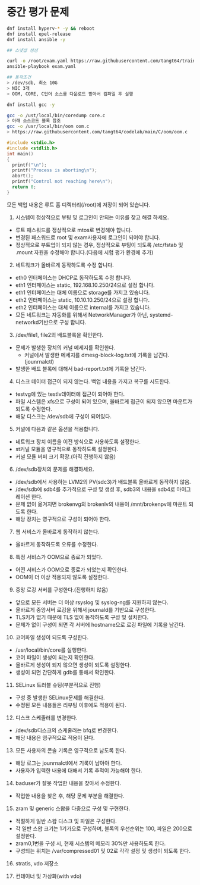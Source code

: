 # 중간 평가 문제

```bash
dnf install hyperv-* -y && reboot
dnf install epel-release 
dnf install ansible -y

## 스냇샵 생성

curl -o /root/exam.yaml https://raw.githubusercontent.com/tangt64/training_memos/main/government-training/FZ/mtos-exam.yaml
ansible-playbook exam.yaml

## 동작조건
> /dev/sdb, 최소 10G
> NIC 3개
> OOM, CORE, C언어 소스를 다운로드 받아서 컴파일 후 실행

dnf install gcc -y

gcc -o /ust/local/bin/coredump core.c 
> 아래 소스코드 블록 참조
gcc -o /usr/local/bin/oom oom.c
> https://raw.githubusercontent.com/tangt64/codelab/main/C/oom/oom.c
```

```c
#include <stdio.h>
#include <stdlib.h>
int main()
{
  printf("\n");
  printf("Process is aborting\n");
  abort();
  printf("Control not reaching here\n");
  return 0;
}

```

모든 백업 내용은 루트 홈 디렉터리(/root)에 저장이 되어 있습니다.

1. 시스템이 정상적으로 부팅 및 로그인이 안되는 이유를 찾고 해결 하세요.
- 루트 패스워드를 정상적으로 mtos로 변경해야 합니다.
- 변경된 패스워드로 root 및 exam사용자에 로그인이 되어야 합니다. 
- 정상적으로 부트업이 되지 않는 경우, 정상적으로 부팅이 되도록 /etc/fstab 및 .mount 자원을 수정해야 합니다.(다음에 시험 평가 환경에 추가)

2. 네트워크가 올바르게 동작하도록 수정 합니다.
- eth0 인터페이스는 DHCP로 동작하도록 수정 합니다.
- eth1 인터페이스는 static, 192.168.10.250/24으로 설정 합니다.
- eth1 인터페이스는 대체 이름으로 storage를 가지고 있습니다.
- eth2 인터페이스는 static, 10.10.10.250/24으로 설정 합니다.
- eth2 인터페이스는 대체 이름으로 internal를 가지고 있습니다.
- 모든 네트워크는 자동화를 위해서 NetworkManager가 아닌, systemd-networkd기반으로 구성 합니다.

3. /dev/file1, file2의 배드블록을 확인한다.
- 문제가 발생한 장치의 커널 메세지를 확인한다.
  + 커널에서 발생한 메세지를 dmesg-block-log.txt에 기록을 남긴다.(jounrnalctl)
- 발생한 배드 블록에 대해서 bad-report.txt에 기록을 남긴다.

4. 디스크 데이터 접근이 되지 않는다. 백업 내용을 가지고 복구를 시도한다. 
- testvg에 있는 testlv데이터에 접근이 되어야 한다. 
- 파일 시스템은 xfs으로 구성이 되어 있으며, 올바르게 접근이 되지 않으면 마운트가 되도록 수정한다.
- 해당 디스크는 /dev/sdb에 구성이 되어있다. 

5. 커널에 다음과 같은 옵션을 적용합니다.
- 네트워크 장치 이름을 이전 방식으로 사용하도록 설정한다.
- st커널 모듈을 영구적으로 동작하도록 설정한다. 
- 커널 모듈 버퍼 크기 확장.(아직 진행하지 않음)

6. /dev/sdb장치의 문제를 해결하세요. 
- /dev/sdb에서 사용하는 LVM2의 PV(sdc3)가 배드블록 올바르게 동작하지 않음.
- /dev/sdb에 sdb4를 추가적으로 구성 및 생성 후, sdb3의 내용을 sdb4로 마이그레이션 한다.
- 문제 없이 옮겨지면 brokenvg의 brokenlv의 내용이 /mnt/brokenpv에 마운트 되도록 한다.
- 해당 장치는 영구적으로 구성이 되어야 한다. 

7. 웹 서비스가 올바르게 동작하지 않는다. 
- 올바르게 동작하도록 오류를 수정한다.

8. 특정 서비스가 OOM으로 종료가 되었다.
- 어떤 서비스가 OOM으로 종료가 되었는지 확인한다.
- OOM이 더 이상 적용되지 않도록 설정한다. 

9. 중앙 로깅 서버를 구성한다.(진행하지 않음)
- 앞으로 모든 서버는 더 이상 rsyslog 및 syslog-ng를 지원하지 않는다.
- 올바르게 중앙서버 로깅을 위해서 journald를 기반으로 구성한다.
- TLS키가 없기 때문에 TLS 없이 동작하도록 구성 및 설치한다.
- 문제가 없이 구성이 되면 각 서버에 hostname으로 로깅 파일에 기록을 남긴다.

10. 코어파일 생성이 되도록 구성한다.
- /usr/local/bin/core를 실행한다.
- 코어 파일이 생성이 되는지 확인한다.
- 올바르게 생성이 되지 않으면 생성이 되도록 설정한다.
- 생성이 되면 간단하게 gdb를 통해서 확인한다. 

11. SELinux 트러블 슈팅(부분적으로 진행)
- 구성 중 발생한 SELinux문제를 해결한다. 
- 수정된 모든 내용들은 리부팅 이후에도 적용이 된다. 

12. 디스크 스케줄러를 변경한다.
- /dev/sdb디스크의 스케줄러는 bfq로 변경한다.
- 해당 내용은 영구적으로 적용이 된다.

13. 모든 사용자의 콘솔 기록은 영구적으로 남도록 한다.
- 해당 로그는 jounrnalctl에서 기록이 남아야 한다.
- 사용자가 입력한 내용에 대해서 기록 추적이 가능해야 한다.

14. baduser가 잘못 작업한 내용을 찾아서 수정한다.
- 작업한 내용을 찾은 후, 해당 문제 부분을 해결한다.

15. zram 및 generic 스왑을 다중으로 구성 및 구현한다.
- 적절하게 일반 스왑 디스크 및 파일은 구성한다.
- 각 일반 스왑 크기는 1기가으로 구성하며, 블록의 우선순위는 100, 파일은 200으로 설정한다.
- zram0,1번을 구성 시, 현재 시스템의 메모리 30%만 사용하도록 한다.
- 구성되는 위치는 /var/compressed01 및 02로 각각 설정 및 생성이 되도록 한다.

16. stratis, vdo 저장소

17. 컨테이너 및 가상화(with vdo)